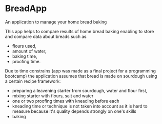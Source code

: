 # BreadApp
An application to manage your home bread baking

This app helps to compare results of home bread baking
enabling to store and compare data about breads such as
- flours used,
- amount of water,
- baking time,
- proofing time. 

Due to time constrains (app was made as a final project for a programming bootcamp)
the application assumes that bread is made on sourdough using a certain recipe framework:
 
- preparing a leavening starter from sourdough, water and flour first,
- mixing starter with flours, salt and water
- one or two proofing times with kneading before each
- kneading time or technique is not taken into account as it is hard to measure because
it's quality depends strongly on one's skills
- baking
 
